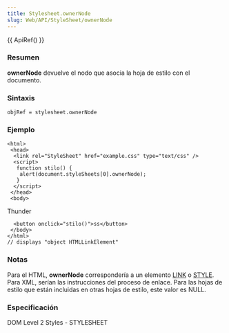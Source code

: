 ```yaml
---
title: Stylesheet.ownerNode
slug: Web/API/StyleSheet/ownerNode
---
```


{{ ApiRef() }}

### Resumen

**ownerNode** devuelve el nodo que asocia la hoja de estilo con el documento.

### Sintaxis

```
objRef = stylesheet.ownerNode
```

### Ejemplo

```
<html>
 <head>
  <link rel="StyleSheet" href="example.css" type="text/css" />
  <script>
   function stilo() {
    alert(document.styleSheets[0].ownerNode);
   }
  </script>
 </head>
 <body>
```

Thunder

```
  <button onclick="stilo()">ss</button>
 </body>
</html>
// displays "object HTMLLinkElement"
```

### Notas

Para el HTML, **ownerNode** correspondería a un elemento [LINK](/es/LINK) o [STYLE](/es/docs/DOM/Element.style). Para XML, serían las instrucciones del proceso de enlace. Para las hojas de estilo que están incluidas en otras hojas de estilo, este valor es NULL.

### Especificación

DOM Level 2 Styles - STYLESHEET
